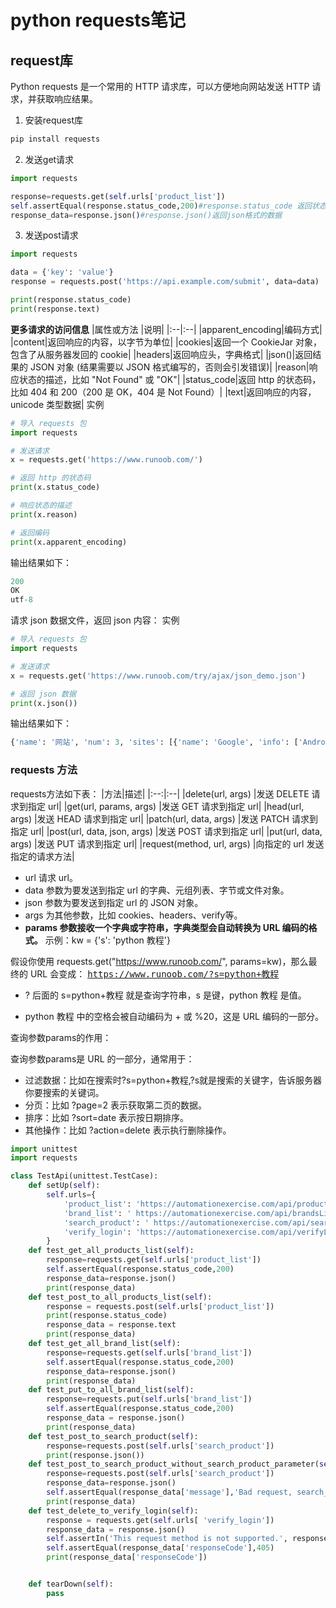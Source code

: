 # python requests笔记
## request库
Python requests 是一个常用的 HTTP 请求库，可以方便地向网站发送 HTTP 请求，并获取响应结果。
1. 安装request库
```python
pip install requests
```
2. 发送get请求
```python
import requests

response=requests.get(self.urls['product_list'])
self.assertEqual(response.status_code,200)#response.status_code 返回状态码
response_data=response.json()#response.json()返回json格式的数据
```
3. 发送post请求
```python
import requests

data = {'key': 'value'}
response = requests.post('https://api.example.com/submit', data=data)

print(response.status_code)
print(response.text)
```
**更多请求的访问信息**
|属性或方法 |说明|
|:--|:--|
|apparent_encoding|编码方式|
|content|返回响应的内容，以字节为单位|
|cookies|返回一个 CookieJar 对象，包含了从服务器发回的 cookie|
|headers|返回响应头，字典格式|
|json()|返回结果的 JSON 对象 (结果需要以 JSON 格式编写的，否则会引发错误)|
|reason|响应状态的描述，比如 "Not Found" 或 "OK"|
|status_code|返回 http 的状态码，比如 404 和 200（200 是 OK，404 是 Not Found）|
|text|返回响应的内容，unicode 类型数据|
实例
```python
# 导入 requests 包
import requests

# 发送请求
x = requests.get('https://www.runoob.com/')

# 返回 http 的状态码
print(x.status_code)

# 响应状态的描述
print(x.reason)

# 返回编码
print(x.apparent_encoding)
```
输出结果如下：
```python
200
OK
utf-8
```
请求 json 数据文件，返回 json 内容：
实例
```python
# 导入 requests 包
import requests

# 发送请求
x = requests.get('https://www.runoob.com/try/ajax/json_demo.json')

# 返回 json 数据
print(x.json())
```
输出结果如下：
```python
{'name': '网站', 'num': 3, 'sites': [{'name': 'Google', 'info': ['Android', 'Google 搜索', 'Google 翻译']}, {'name': 'Runoob', 'info': ['菜鸟教程', '菜鸟工具', '菜鸟微信']}, {'name': 'Taobao', 'info': ['淘宝', '网购']}]}
```
### requests 方法

requests方法如下表：
|方法|描述|
|:--:|:--|
|delete(url, args) |发送 DELETE 请求到指定 url|
|get(url, params, args) |发送 GET 请求到指定 url|
|head(url, args) |发送 HEAD 请求到指定 url|
|patch(url, data, args) |发送 PATCH 请求到指定 url|
|post(url, data, json, args) |发送 POST 请求到指定 url|
|put(url, data, args) |发送 PUT 请求到指定 url|
|request(method, url, args) |向指定的 url 发送指定的请求方法|
* url 请求 url。
* data 参数为要发送到指定 url 的字典、元组列表、字节或文件对象。
* json 参数为要发送到指定 url 的 JSON 对象。
* args 为其他参数，比如 cookies、headers、verify等。
* **params 参数接收一个字典或字符串，字典类型会自动转换为 URL 编码的格式。**
示例：kw = {'s': 'python 教程'}

假设你使用 requests.get("https://www.runoob.com/", params=kw)，那么最终的 URL 会变成：
<kbd>https://www.runoob.com/?s=python+教程</kbd>

* ? 后面的 s=python+教程 就是查询字符串，s 是键，python 教程 是值。

* python 教程 中的空格会被自动编码为 + 或 %20，这是 URL 编码的一部分。

查询参数params的作用：

查询参数params是 URL 的一部分，通常用于：
* 过滤数据：比如在搜索时?s=python+教程,?s就是搜索的关键字，告诉服务器你要搜索的关键词。
* 分页：比如 ?page=2 表示获取第二页的数据。
* 排序：比如 ?sort=date 表示按日期排序。
* 其他操作：比如 ?action=delete 表示执行删除操作。
```python
import unittest
import requests

class TestApi(unittest.TestCase):
    def setUp(self):
        self.urls={
            'product_list': 'https://automationexercise.com/api/productsList',
            'brand_list': ' https://automationexercise.com/api/brandsList',
            'search_product': ' https://automationexercise.com/api/searchProduct',
            'verify_login': 'https://automationexercise.com/api/verifyLogin'
        }
    def test_get_all_products_list(self):
        response=requests.get(self.urls['product_list'])
        self.assertEqual(response.status_code,200)
        response_data=response.json()
        print(response_data)
    def test_post_to_all_products_list(self):
        response = requests.post(self.urls['product_list'])
        print(response.status_code)
        response_data = response.text
        print(response_data)
    def test_get_all_brand_list(self):
        response=requests.get(self.urls['brand_list'])
        self.assertEqual(response.status_code,200)
        response_data=response.json()
        print(response_data)
    def test_put_to_all_brand_list(self):
        response=requests.put(self.urls['brand_list'])
        self.assertEqual(response.status_code,200)
        response_data = response.json()
        print(response_data)
    def test_post_to_search_product(self):
        response=requests.post(self.urls['search_product'])
        print(response.json())
    def test_post_to_search_product_without_search_product_parameter(self):
        response=requests.post(self.urls['search_product'])
        response_data=response.json()
        self.assertEqual(response_data['message'],'Bad request, search_product parameter is missing in POST request.')
        print(response_data)
    def test_delete_to_verify_login(self):
        response = requests.get(self.urls[ 'verify_login'])
        response_data = response.json()
        self.assertIn('This request method is not supported.', response_data.values())
        self.assertEqual(response_data['responseCode'],405)
        print(response_data['responseCode'])


    def tearDown(self):
        pass
```
